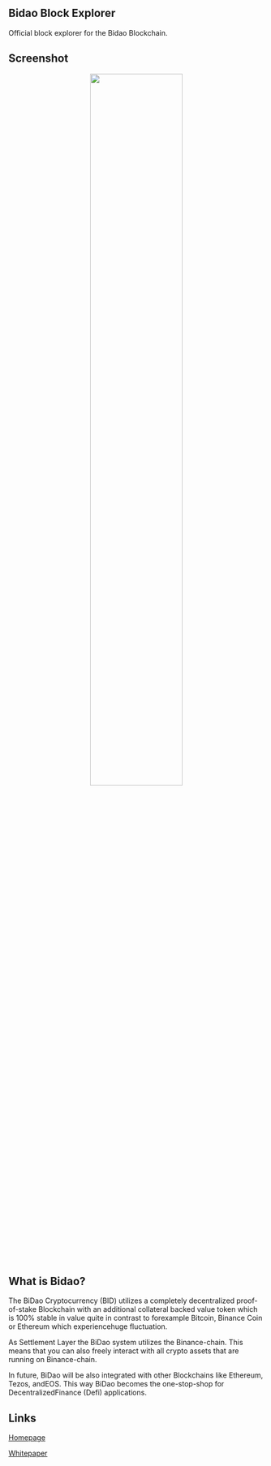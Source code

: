 ## Bidao Block Explorer

Official block explorer for the Bidao Blockchain.

## Screenshot

<div align="center">

<img width="60%" src="https://github.com/meik99-tech/bidao-block-explorer/blob/master/images/screenshot2.png?raw=true">
  
</div>

## What is Bidao?

The BiDao Cryptocurrency (BID) utilizes a completely decentralized proof-of-stake Blockchain with an additional collateral backed value token which is 100% stable in value quite in contrast to forexample Bitcoin, Binance Coin or Ethereum which experiencehuge fluctuation. 

As Settlement Layer the BiDao system utilizes the Binance-chain. This means that you can also freely interact with all crypto assets that are running on Binance-chain. 

In future, BiDao will be also integrated with other Blockchains like Ethereum, Tezos, andEOS. This way BiDao becomes the one-stop-shop for DecentralizedFinance (Defi) applications.

## Links

[Homepage](https://bidaochain.com/)

[Whitepaper](https://bidaochain.com/static/docs/whitepaperBidao.pdf)


